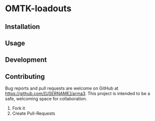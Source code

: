 # OMTK-loadouts


## Installation


## Usage



## Development


## Contributing

Bug reports and pull requests are welcome on GitHub at https://github.com/[USERNAME]/arma3. This project is intended to be a safe, welcoming space for collaboration.

1. Fork it
2. Create Pull-Requests

